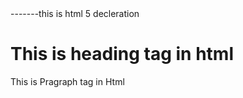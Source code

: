 <!DOCTYPE html>  -------this is html 5 decleration 
<html lang="en"> 
<head>
    <meta charset="UTF-8">
    <title>learning html in 25/10/24 </title>
</head>
<body>
    <h1>This is heading tag in html</h1>
    <p> This is Pragraph tag in Html </p>
</body>
</html>
